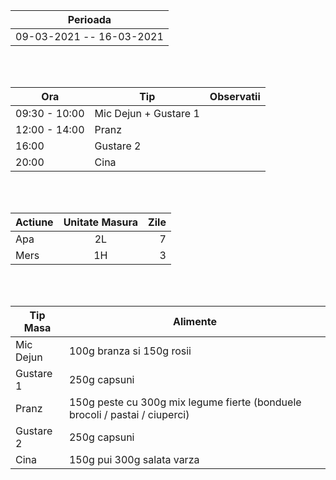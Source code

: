 |Perioada|
| ------ |
| 09-03-2021 -- 16-03-2021 |

<br>
<br>

|  Ora | Tip | Observatii |
|---|---|---|
| 09:30 - 10:00 | Mic Dejun + Gustare 1  |
| 12:00 - 14:00 | Pranz |
| 16:00 |  Gustare 2 |
| 20:00 | Cina  |


<br>
<br>


| Actiune       | Unitate Masura| Zile |
| ------------- |:-------------:|-------------:|
| Apa      |2L| 7 |
| Mers     |1H| 3 |

<br>
<br>

| Tip Masa  | Alimente |  
|---|---|
| Mic Dejun | 100g branza si 150g rosii |
| Gustare 1 | 250g capsuni |
| Pranz | 150g peste cu 300g mix legume fierte (bonduele brocoli / pastai / ciuperci) |
| Gustare 2 | 250g capsuni | 
| Cina | 150g pui 300g salata varza |